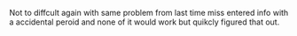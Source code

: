 Not to diffcult again with same problem from last time miss entered info with a accidental peroid and none of it would work but quikcly figured that out.